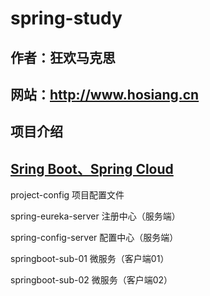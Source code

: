 # spring-study

## 作者：狂欢马克思

## 网站：http://www.hosiang.cn

## 项目介绍

## [Sring Boot、Spring Cloud](https://github.com/Hosiang1026/spring-study/tree/master/Example/springboot-par)

project-config 项目配置文件

spring-eureka-server 注册中心（服务端）

spring-config-server 配置中心（服务端）

springboot-sub-01 微服务（客户端01）

springboot-sub-02 微服务（客户端02）